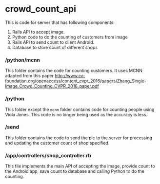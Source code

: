 # crowd_count_api

This is code for server that has following components:

1. Rails API to accept image.
2. Python code to do the counting of customers from image
3. Rails API to send count to client Android.
4. Database to store count of different shops

### /python/mcnn
This folder contains the code for counting customers. It uses MCNN adapted from this paper http://www.cv-foundation.org/openaccess/content_cvpr_2016/papers/Zhang_Single-Image_Crowd_Counting_CVPR_2016_paper.pdf

### /python
This folder except the `mcnn` folder contains code for counting people using Viola Jones. This code is no longer being used as the accuracy is less.

### /send
This folder contains the code to send the pic to the server for processing and updating the customer count of shop specified.

### /app/controllers/shop_controller.rb
This file implements the main API of accepting the image, provide count to the Android app, save count to database and calling Python to do the counting.
